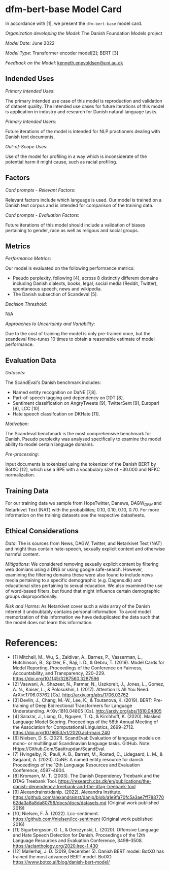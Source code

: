 
# dfm-bert-base Model Card

In accordance with [1], we present the `dfm-bert-base` model card.

*Organization developing the Model*: The Danish Foundation Models project

*Model Date*: June 2022

*Model Type*: Transformer encoder model[2]; BERT [3]

*Feedback on the Model*: kenneth.enevoldsen@uni.au.dk

## Indended Uses

*Primary Intended Uses*: 

The primary intended use case of this model is reproduction and validation of dataset quality. The intended use cases for future iterations of this model is application in industry and research for Danish natural language tasks.

*Primary Intended Users*:

Future iterations of the model is intended for NLP practioners dealing with Danish text documents.

*Out-of-Scope Uses*:

Use of the model for profiling in a way which is inconsiderate of the potential harm it might cause, such as racial profiling.

## Factors

*Card prompts - Relevant Factors*:

Relevant factors include which language is used. Our model is trained on a Danish 
text corpus and is intended for comparison of the training data.

*Card prompts - Evaluation Factors*:

Future iterations of this model should include a validation of biases pertaining to gender, race as well as religous and social groups.

## Metrics

*Performance Metrics*:

Our model is evaluated on the following performance metrics:

- Pseudo perplexity, following [4], across 8 distinctly different domains including Danish dialects, books, legal, social media (Reddit, Twitter), spontaneous speech, news and wikipedia.
- The Danish subsection of Scandeval [5].

*Decision Threshold*: 

N/A

*Approaches to Uncertainty and Variability*: 

Due to the cost of training the model is only pre-trained once, but the scandeval fine-tunes 10 times to obtain a reasonable estimate of model performance.

## Evaluation Data

*Datasets*:

The ScandEval's Danish benchmark includes:

- Named entity recognition on DaNE [7,8].
- Part-of-speech tagging and dependency on DDT [8].
- Sentiment classification on AngryTweets [9], TwitterSent [9], Europarl [9], LCC [10]
- Hate speech classifcation on DKHate [11].

*Motivation*:

The Scandeval benchmark is the most comprehensive benchmark for Danish. Pseudo perplexity was analysed specifically to examine the model ability to model certain language domains.

*Pre-processing*:

Input documents is tokenized using the tokenizer of the Danish BERT by BotXO [12], which use a BPE with a vocabulary size of ~30.000 and NFKC normalization. 

## Training Data

For our training data we sample from HopeTwitter, Danews, DAGW$_{DFM}$ and Netarkivet Text (NAT) with the probabilites; 0.10, 0.10, 0.10, 0.70. For more information on the training datasets see the respective datasheets.



## Ethical Considerations

*Data*: The is sources from News, DAGW, Twitter, and Netarkivet Text (NAT) and might thus contain hate-speech, sexually explicit content and otherwise harmful content.

*Mitigations*: We considered removing sexually explicit content by filtering web domians using a DNS or using google safe-search. However, examining the filtering domains these were also found to include news media pertaining to a specific demographic (e.g. Dagens.dk) and educational sites pertaining to sexual education. We also examined the use of word-based filters, but found that might influence certain demographic groups disproportionally.

*Risk and Harms*: As Netarkivet cover such a wide array of the Danish internet it undoubtably contains personal information. To avoid model memorization of this information we have deduplicated the data such that the model does not learn this information.

# References:

- [1] Mitchell, M., Wu, S., Zaldivar, A., Barnes, P., Vasserman, L., Hutchinson, B., Spitzer, E., Raji, I. D., & Gebru, T. (2019). Model Cards for Model Reporting. Proceedings of the Conference on Fairness, Accountability, and Transparency, 220–229. https://doi.org/10.1145/3287560.3287596
- [2] Vaswani, A., Shazeer, N., Parmar, N., Uszkoreit, J., Jones, L., Gomez, A. N., Kaiser, L., & Polosukhin, I. (2017). Attention Is All You Need. ArXiv:1706.03762 [Cs]. http://arxiv.org/abs/1706.03762
- [3] Devlin, J., Chang, M.-W., Lee, K., & Toutanova, K. (2019). BERT: Pre-training of Deep Bidirectional Transformers for Language Understanding. ArXiv:1810.04805 [Cs]. http://arxiv.org/abs/1810.04805
- [4] Salazar, J., Liang, D., Nguyen, T. Q., & Kirchhoff, K. (2020). Masked Language Model Scoring. Proceedings of the 58th Annual Meeting of the Association for Computational Linguistics, 2699–2712. https://doi.org/10.18653/v1/2020.acl-main.240
- [6] Nielsen, D. S. (2021). ScandEval: Evaluation of language models on mono- or multilingual Scandinavian language tasks. GitHub. Note: Https://Github.Com/Saattrupdan/ScandEval.
- [7] Hvingelby, R., Pauli, A. B., Barrett, M., Rosted, C., Lidegaard, L. M., & Søgaard, A. (2020). DaNE: A named entity resource for danish. Proceedings of the 12th Language Resources and Evaluation Conference, 4597–4604.
- [8] Kromann, M. T. (2003). The Danish Dependency Treebank and the DTAG Treebank Tool. https://research.cbs.dk/en/publications/the-danish-dependency-treebank-and-the-dtag-treebank-tool
- [9] Alexandrainst/danlp. (2022). Alexandra Institute. https://github.com/alexandrainst/danlp/blob/a1e9fa70fc5a3ae7ff78877062da3a8a8da80758/docs/docs/datasets.md (Original work published 2019)
- [10] Nielsen, F. Å. (2022). Lcc-sentiment. https://github.com/fnielsen/lcc-sentiment (Original work published 2016)
- [11] Sigurbergsson, G. I., & Derczynski, L. (2020). Offensive Language and Hate Speech Detection for Danish. Proceedings of the 12th Language Resources and Evaluation Conference, 3498–3508. https://aclanthology.org/2020.lrec-1.430
- [12] Møllerhøj, J. D. (2019, December 5). Danish BERT model: BotXO has trained the most advanced BERT model. BotXO. https://www.botxo.ai/blog/danish-bert-model/







